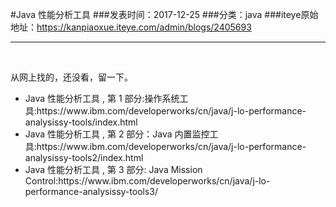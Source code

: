 #Java 性能分析工具
###发表时间：2017-12-25
###分类：java
###iteye原始地址：<a href="https://kanpiaoxue.iteye.com/admin/blogs/2405693" target="_blank">https://kanpiaoxue.iteye.com/admin/blogs/2405693</a>

---

<div class="iteye-blog-content-contain" style="font-size: 14px;"> 
 <p>&nbsp;</p> 
 <p>从网上找的，还没看，留一下。</p> 
 <ul> 
  <li>Java 性能分析工具 , 第 1 部分:操作系统工具:https://www.ibm.com/developerworks/cn/java/j-lo-performance-analysissy-tools/index.html</li> 
  <li>Java 性能分析工具 , 第 2 部分：Java 内置监控工具:https://www.ibm.com/developerworks/cn/java/j-lo-performance-analysissy-tools2/index.html</li> 
  <li>Java 性能分析工具 , 第 3 部分: Java Mission Control:https://www.ibm.com/developerworks/cn/java/j-lo-performance-analysissy-tools3/</li> 
 </ul> 
</div>
